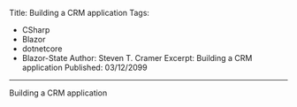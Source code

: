 Title: Building a CRM application
Tags: 
  - CSharp 
  - Blazor 
  - dotnetcore 
  - Blazor-State
Author: Steven T. Cramer
Excerpt: Building a CRM application
Published: 03/12/2099
---

Building a CRM application

